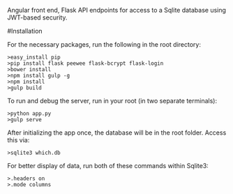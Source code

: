 

Angular front end, Flask API endpoints for access to a Sqlite database using JWT-based security.


#Installation

For the necessary packages, run the following in the root directory:

    >easy_install pip
    >pip install flask peewee flask-bcrypt flask-login
    >bower install
    >npm install gulp -g
    >npm install
    >gulp build

To run and debug the server, run in your root (in two separate terminals):

    >python app.py
    >gulp serve

After initializing the app once, the database will be in the root folder. Access this via:

    >sqlite3 which.db

For better display of data, run both of these commands within Sqlite3:

    >.headers on
    >.mode columns
